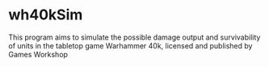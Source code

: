 # wh40kSim
This program aims to simulate the possible damage output and survivability of units in the tabletop game Warhammer 40k, licensed and published by Games Workshop
